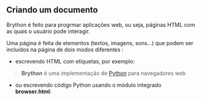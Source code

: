 Criando um documento
--------------------

Brython é feito para progrmar aplicações web, ou seja, páginas HTML
com as quais o usuário pode interagir.

Uma página é feita de elementos (textos, imagens, sons...) que podem
ser incluídos na página de dois modos diferentes :

- escrevendo HTML com etiquetas, por exemplo:

>    <html>
>    <body>
>    <b>Brython</b> é uma implementação de <a href="http://www.python.org">Python</a> 
>    para navegadores web
>    </body>
>    </html>

- ou escrevendo código Python usando o módulo integrado
  **browser.html**:

>    <html>
>    <body>
>    <script type="text/python">
>    from browser.html import A,B
>    doc <= B("Brython")+"é uma implementação de "
>    doc <= A("Python", href="http://www.python.org")+" para navegadores web"
>    </script>
>    </body>
>    </html>

